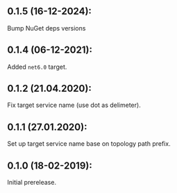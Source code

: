 ## 0.1.5 (16-12-2024): 

Bump NuGet deps versions

## 0.1.4 (06-12-2021):

Added `net6.0` target.

## 0.1.2 (21.04.2020):

Fix target service name (use dot as delimeter).

## 0.1.1 (27.01.2020):

Set up target service name base on topology path prefix.

## 0.1.0 (18-02-2019): 

Initial prerelease.